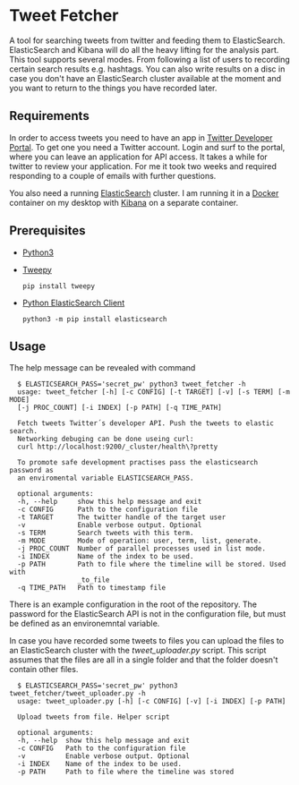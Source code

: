 # Tweet Fetcher

A tool for searching tweets from twitter and feeding them to ElasticSearch. ElasticSearch and Kibana
will do all the heavy lifting for the analysis part. This tool supports several modes. From
following a list of users to recording certain search results e.g. hashtags. You can also write
results on a disc in case you don't have an ElasticSearch cluster available at the moment and you
want to return to the things you have recorded later.

## Requirements

In order to access tweets you need to have an app in
[Twitter Developer Portal](https://developer.twitter.com/en/portal). To get one you need a Twitter
account. Login and surf to the portal, where you can leave an application for API access. It takes
a while for twitter to review your application. For me it took two weeks and
required responding to a couple of emails with further questions.

You also need a running [ElasticSearch](https://developer.twitter.com/en/portal/) cluster. I am
running it in a
[Docker](https://www.elastic.co/guide/en/elasticsearch/reference/current/docker.html) container on
my desktop with [Kibana](https://www.elastic.co/guide/en/kibana/current/docker.html) on a separate
container.

## Prerequisites

- [Python3](https://docs.python.org/3/tutorial/introduction.html#)
- [Tweepy](https://github.com/tweepy/tweepy)

      pip install tweepy

- [Python ElasticSearch Client](https://github.com/elastic/elasticsearch-py)

      python3 -m pip install elasticsearch

## Usage

The help message can be revealed with command

      $ ELASTICSEARCH_PASS='secret_pw' python3 tweet_fetcher -h
      usage: tweet_fetcher [-h] [-c CONFIG] [-t TARGET] [-v] [-s TERM] [-m MODE]
      [-j PROC_COUNT] [-i INDEX] [-p PATH] [-q TIME_PATH]

      Fetch tweets Twitter´s developer API. Push the tweets to elastic search.
      Networking debuging can be done useing curl:
      curl http://localhost:9200/_cluster/health\?pretty

      To promote safe development practises pass the elasticsearch password as
      an enviromental variable ELASTICSEARCH_PASS.

      optional arguments:
      -h, --help     show this help message and exit
      -c CONFIG      Path to the configuration file
      -t TARGET      The twitter handle of the target user
      -v             Enable verbose output. Optional
      -s TERM        Search tweets with this term.
      -m MODE        Mode of operation: user, term, list, generate.
      -j PROC_COUNT  Number of parallel processes used in list mode.
      -i INDEX       Name of the index to be used.
      -p PATH        Path to file where the timeline will be stored. Used with
                     _to_file
      -q TIME_PATH   Path to timestamp file

There is an example configuration in the root of the repository. The password
for the ElasticSearch API is not in the configuration file, but must be defined
as an environemntal variable.

In case you have recorded some tweets to files you can upload the files to an
ElasticSearch cluster with the _tweet_uploader.py_ script. This script assumes
that the files are all in a single folder and that the folder doesn't
contain other files.

      $ ELASTICSEARCH_PASS='secret_pw' python3 tweet_fetcher/tweet_uploader.py -h
      usage: tweet_uploader.py [-h] [-c CONFIG] [-v] [-i INDEX] [-p PATH]

      Upload tweets from file. Helper script

      optional arguments:
      -h, --help  show this help message and exit
      -c CONFIG   Path to the configuration file
      -v          Enable verbose output. Optional
      -i INDEX    Name of the index to be used.
      -p PATH     Path to file where the timeline was stored

